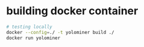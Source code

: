 # building docker container

```sh
# testing locally
docker --config=./ -t yolominer build ./
docker run yolominer
```
